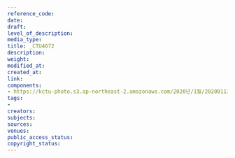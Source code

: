 ```yaml
---
reference_code: 
date: 
draft: 
level_of_description: 
media_type: 
title: _CTU4672
description: 
weight: 
modified_at: 
created_at: 
link: 
components:
- https://kctu-photo.s3.ap-northeast-2.amazonaws.com/2020년/1월/20200113_문중원+열사+상여+청와대+행진+7일차/_CTU4672.jpg
tags:
- 
creators: 
subjects: 
sources: 
venues: 
public_access_status: 
copyright_status: 
---
```

